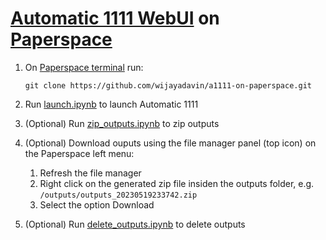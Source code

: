 # [Automatic 1111 WebUI](https://github.com/AUTOMATIC1111/stable-diffusion-webui) on [Paperspace](https://www.paperspace.com)
1. On [Paperspace terminal](https://docs.paperspace.com/gradient/notebooks/terminal/) run:
    ```
    git clone https://github.com/wijayadavin/a1111-on-paperspace.git
    ```

2. Run [launch.ipynb](launch.ipynb) to launch Automatic 1111

3. (Optional) Run [zip_outputs.ipynb](zip_outputs.ipynb) to zip outputs

4. (Optional) Download ouputs using the file manager panel (top icon) on the Paperspace left menu:
    1. Refresh the file manager
    2. Right click on the generated zip file insiden the outputs folder, e.g. `/outputs/outputs_20230519233742.zip`
    3. Select the option Download

5. (Optional) Run [delete_outputs.ipynb](delete_outputs.ipynb) to delete outputs